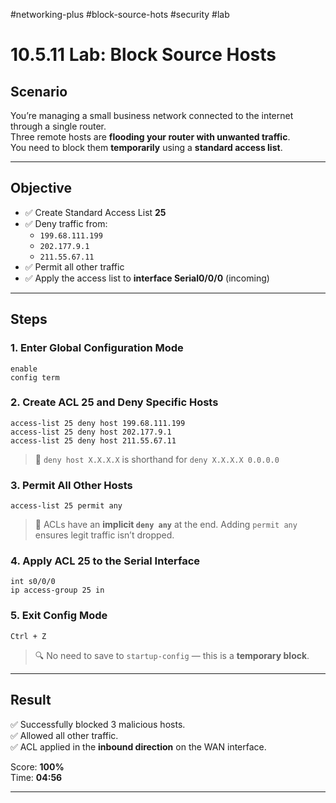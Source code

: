 #networking-plus #block-source-hots #security #lab

# 10.5.11 Lab: Block Source Hosts

## Scenario
You’re managing a small business network connected to the internet through a single router.  
Three remote hosts are **flooding your router with unwanted traffic**.  
You need to block them **temporarily** using a **standard access list**.

---

## Objective
- ✅ Create Standard Access List **25**
- ✅ Deny traffic from:
  - `199.68.111.199`
  - `202.177.9.1`
  - `211.55.67.11`
- ✅ Permit all other traffic
- ✅ Apply the access list to **interface Serial0/0/0** (incoming)

---

## Steps

### 1. Enter Global Configuration Mode
```plaintext
enable
config term
```

### 2. Create ACL 25 and Deny Specific Hosts
```plaintext
access-list 25 deny host 199.68.111.199
access-list 25 deny host 202.177.9.1
access-list 25 deny host 211.55.67.11
```

> 🧱 `deny host X.X.X.X` is shorthand for `deny X.X.X.X 0.0.0.0`

### 3. Permit All Other Hosts
```plaintext
access-list 25 permit any
```

> 🧱 ACLs have an **implicit `deny any`** at the end. Adding `permit any` ensures legit traffic isn’t dropped.

### 4. Apply ACL 25 to the Serial Interface
```plaintext
int s0/0/0
ip access-group 25 in
```

### 5. Exit Config Mode
```plaintext
Ctrl + Z
```

> 🔍 No need to save to `startup-config` — this is a **temporary block**.

---

## Result
✅ Successfully blocked 3 malicious hosts.  
✅ Allowed all other traffic.  
✅ ACL applied in the **inbound direction** on the WAN interface.

Score: **100%**  
Time: **04:56**

---

